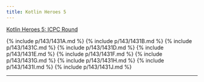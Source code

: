 ```yaml
---
title: Kotlin Heroes 5
---
```


[Kotlin Heroes 5: ICPC Round](https://codeforces.com/contest/1431)

{% include p/143/1431A.md %}
{% include p/143/1431B.md %}
{% include p/143/1431C.md %}
{% include p/143/1431D.md %}
{% include p/143/1431E.md %}
{% include p/143/1431F.md %}
{% include p/143/1431G.md %}
{% include p/143/1431H.md %}
{% include p/143/1431I.md %}
{% include p/143/1431J.md %}

* * *

<object data='notes/KH-5.pdf' width='1000' height='1000' type='application/pdf'/>
